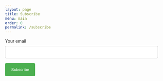 ```yaml
---
layout: page
title: Subscribe
menu: main
order: 0
permalink: /subscribe
---
```


<style type="text/css">
    input[type=email] {
        width: 100%;
        padding: 12px 20px;
        margin: 8px 0;
        display: inline-block;
        border: 1px solid #ccc;
        border-radius: 4px;
        box-sizing: border-box;
    }

    button {
        background-color: #4CAF50;
        color: white;
        padding: 14px 20px;
        margin: 8px 0;
        border: none;
        border-radius: 4px;
        cursor: pointer;
    }

    button:hover {
        background-color: #45a049;
    }
</style>

<form action="http://formspree.io/yaskovdev@gmail.com" method="POST">
    <input type="hidden" name="_next" value="{{ site.url }}/subscribed"/>
    <input type="hidden" name="_subject" value="Subscribe Me"/>
    <input type="hidden" name="_format" value="text"/>
    <label for="email">Your email</label>
    <input id="email" class="field field-text" name="email" size="25" maxlength="255" type="email"
        required="required"/>
    <button>Subscribe</button>
</form>
